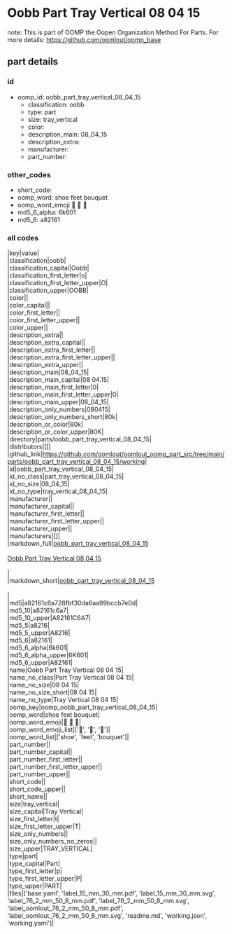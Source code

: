 # Oobb Part Tray Vertical 08 04 15  

note: This is part of OOMP the Oopen Organization Method For Parts. For more details: https://github.com/oomlout/oomp_base

##  part details





### id
* oomp_id: oobb_part_tray_vertical_08_04_15
  * classification: oobb
  * type: part
  * size: tray_vertical
  * color: 
  * description_main: 08_04_15
  * description_extra: 
  * manufacturer: 
  * part_number: 

### other_codes
* short_code: 
* oomp_word: shoe feet bouquet
* oomp_word_emoji :shoe: :feet: :bouquet:
* md5_6_alpha: 6k601
* md5_6: a82161

### all codes 
|key|value|  
|classification|oobb|  
|classification_capital|Oobb|  
|classification_first_letter|o|  
|classification_first_letter_upper|O|  
|classification_upper|OOBB|  
|color||  
|color_capital||  
|color_first_letter||  
|color_first_letter_upper||  
|color_upper||  
|description_extra||  
|description_extra_capital||  
|description_extra_first_letter||  
|description_extra_first_letter_upper||  
|description_extra_upper||  
|description_main|08_04_15|  
|description_main_capital|08 04.15|  
|description_main_first_letter|0|  
|description_main_first_letter_upper|0|  
|description_main_upper|08_04_15|  
|description_only_numbers|080415|  
|description_only_numbers_short|80k|  
|description_or_color|80k|  
|description_or_color_upper|80K|  
|directory|parts/oobb_part_tray_vertical_08_04_15|  
|distributors|[]|  
|github_link|https://github.com/oomlout/oomlout_oomp_part_src/tree/main/parts/oobb_part_tray_vertical_08_04_15/working|  
|id|oobb_part_tray_vertical_08_04_15|  
|id_no_class|part_tray_vertical_08_04_15|  
|id_no_size|08_04_15|  
|id_no_type|tray_vertical_08_04_15|  
|manufacturer||  
|manufacturer_capital||  
|manufacturer_first_letter||  
|manufacturer_first_letter_upper||  
|manufacturer_upper||  
|manufacturers|[]|  
|markdown_full|[oobb_part_tray_vertical_08_04_15](https://github.com/oomlout/oomlout_oomp_part_src/tree/main/parts/oobb_part_tray_vertical_08_04_15/working)<br>[](https://github.com/oomlout/oomlout_oomp_part_src/tree/main/parts/oobb_part_tray_vertical_08_04_15/working)<br>[Oobb Part Tray Vertical 08 04 15](https://github.com/oomlout/oomlout_oomp_part_src/tree/main/parts/oobb_part_tray_vertical_08_04_15/working)<br><br>|  
|markdown_short|[oobb_part_tray_vertical_08_04_15](https://github.com/oomlout/oomlout_oomp_part_src/tree/main/parts/oobb_part_tray_vertical_08_04_15/working)<br><br>|  
|md5|a82161c6a728fbf30da6aa99bccb7e0d|  
|md5_10|a82161c6a7|  
|md5_10_upper|A82161C6A7|  
|md5_5|a8216|  
|md5_5_upper|A8216|  
|md5_6|a82161|  
|md5_6_alpha|6k601|  
|md5_6_alpha_upper|6K601|  
|md5_6_upper|A82161|  
|name|Oobb Part Tray Vertical 08 04 15|  
|name_no_class|Part Tray Vertical 08 04 15|  
|name_no_size|08 04 15|  
|name_no_size_short|08 04 15|  
|name_no_type|Tray Vertical 08 04 15|  
|oomp_key|oomp_oobb_part_tray_vertical_08_04_15|  
|oomp_word|shoe feet bouquet|  
|oomp_word_emoji|:shoe: :feet: :bouquet:|  
|oomp_word_emoji_list|[':shoe:', ':feet:', ':bouquet:']|  
|oomp_word_list|['shoe', 'feet', 'bouquet']|  
|part_number||  
|part_number_capital||  
|part_number_first_letter||  
|part_number_first_letter_upper||  
|part_number_upper||  
|short_code||  
|short_code_upper||  
|short_name||  
|size|tray_vertical|  
|size_capital|Tray Vertical|  
|size_first_letter|t|  
|size_first_letter_upper|T|  
|size_only_numbers||  
|size_only_numbers_no_zeros||  
|size_upper|TRAY_VERTICAL|  
|type|part|  
|type_capital|Part|  
|type_first_letter|p|  
|type_first_letter_upper|P|  
|type_upper|PART|  
|files|['base.yaml', 'label_15_mm_30_mm.pdf', 'label_15_mm_30_mm.svg', 'label_76_2_mm_50_8_mm.pdf', 'label_76_2_mm_50_8_mm.svg', 'label_oomlout_76_2_mm_50_8_mm.pdf', 'label_oomlout_76_2_mm_50_8_mm.svg', 'readme.md', 'working.json', 'working.yaml']|  
